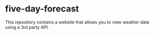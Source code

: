 # five-day-forecast
This repository contains a website that allows you to view weather data using a 3rd party API.
